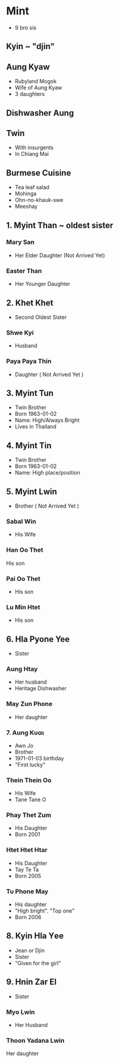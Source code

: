 # Mint

* 9 bro sis


## Kyin ~ "djin"


## Aung Kyaw

* Rubyland Mogok
* Wife of Aung Kyaw
* 3 daughters

## Dishwasher Aung

## Twin

* With insurgents
* In Chiang Mai

## Burmese Cuisine

* Tea leaf salad
* Mohinga
* Ohn-no-khauk-swe
* Meeshay



## 1. Myint Than ~ oldest sister

### Mary San

* Her Elder Daughter (Not Arrived Yet)

### Easter Than

*  Her Younger Daughter


## 2. Khet Khet

* Second Oldest Sister

### Shwe Kyi

*  Husband

### Paya Paya Thin

* Daughter ( Not Arrived Yet )

## 3. Myint Tun

* Twin Brother
* Born 1963-01-02
* Name: High/Always Bright
* Lives in Thailand

## 4. Myint Tin

* Twin Brother
* Born 1963-01-02
* Name: High place/position

## 5. Myint Lwin

* Brother ( Not Arrived Yet )

### Sabal Win

* His Wife

### Han Oo Thet

His son

### Pai Oo Thet

* His son

### Lu Min Htet

* His son

## 6. Hla Pyone Yee

* Sister

### Aung Htay

* Her husband
* Heritage Dishwasher

### May Zun Phone

* Her daughter


### 7. Aung Κυαι

* Awn Jo
* Brother
* 1971-01-03 birthday
* "First lucky"

### Τhein Τhein Οο

* His Wife
* Tane Tane O

### Ρhay Thet Zum


* His Daughter
* Born 2001

### Htet Htet Htar

* His Daughter
* Tay Te Ta
* Born 2005

### Τυ Ρhone May

* His daughter
* "High bright". "Top one"
* Born 2006


## 8. Kyin Hla Υee

* Jean or Djin
* Sister
* "Given for the girl"


## 9. Hnin Zar El

* Sister

### Μyο Lwin

* Her Husband

### Thoon Yadana Lwin

Her daughter
